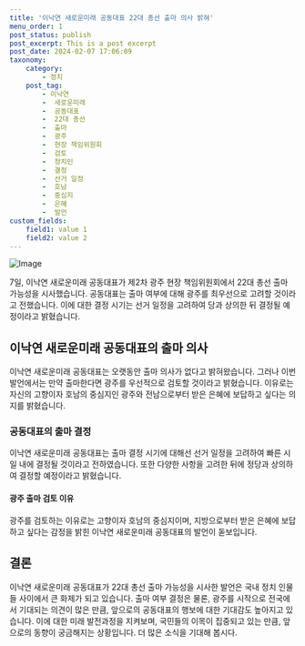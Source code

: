 ```yaml
---
title: '이낙연 새로운미래 공동대표 22대 총선 출마 의사 밝혀'
menu_order: 1
post_status: publish
post_excerpt: This is a post excerpt
post_date: 2024-02-07 17:06:09
taxonomy:
    category:
        - 정치
    post_tag:
        - 이낙연
        -  새로운미래
        -  공동대표
        -  22대 총선
        -  출마
        -  광주
        -  현장 책임위원회
        -  검토
        -  정치인
        -  결정
        -  선거 일정
        -  호남
        -  중심지
        -  은혜
        -  발언
custom_fields:
    field1: value 1
    field2: value 2
---
```


![Image](https://imgnews.pstatic.net/image/417/2024/02/07/0000980372_001_20240207132901493.jpg?type=w647)


7일, 이낙연 새로운미래 공동대표가 제2차 광주 현장 책임위원회에서 22대 총선 출마 가능성을 시사했습니다. 공동대표는 출마 여부에 대해 광주를 최우선으로 고려할 것이라고 전했습니다. 이에 대한 결정 시기는 선거 일정을 고려하여 당과 상의한 뒤 결정될 예정이라고 밝혔습니다.

## 이낙연 새로운미래 공동대표의 출마 의사
이낙연 새로운미래 공동대표는 오랫동안 출마 의사가 없다고 밝혀왔습니다. 그러나 이번 발언에서는 만약 출마한다면 광주를 우선적으로 검토할 것이라고 밝혔습니다. 이유로는 자신의 고향이자 호남의 중심지인 광주와 전남으로부터 받은 은혜에 보답하고 싶다는 의지를 밝혔습니다.

### 공동대표의 출마 결정
이낙연 새로운미래 공동대표는 출마 결정 시기에 대해선 선거 일정을 고려하여 빠른 시일 내에 결정될 것이라고 전하였습니다. 또한 다양한 사항을 고려한 뒤에 정당과 상의하여 결정할 예정이라고 밝혔습니다.

#### 광주 출마 검토 이유
광주를 검토하는 이유로는 고향이자 호남의 중심지이며, 지방으로부터 받은 은혜에 보답하고 싶다는 감정을 밝힌 이낙연 새로운미래 공동대표의 발언이 돋보입니다.

## 결론
이낙연 새로운미래 공동대표가 22대 총선 출마 가능성을 시사한 발언은 국내 정치 인물들 사이에서 큰 화제가 되고 있습니다. 출마 여부 결정은 물론, 광주를 시작으로 전국에서 기대되는 의견이 많은 만큼, 앞으로의 공동대표의 행보에 대한 기대감도 높아지고 있습니다. 이에 대한 미래 발전과정을 지켜보며, 국민들의 이목이 집중되고 있는 만큼, 앞으로의 동향이 궁금해지는 상황입니다. 더 많은 소식을 기대해 봅시다.
